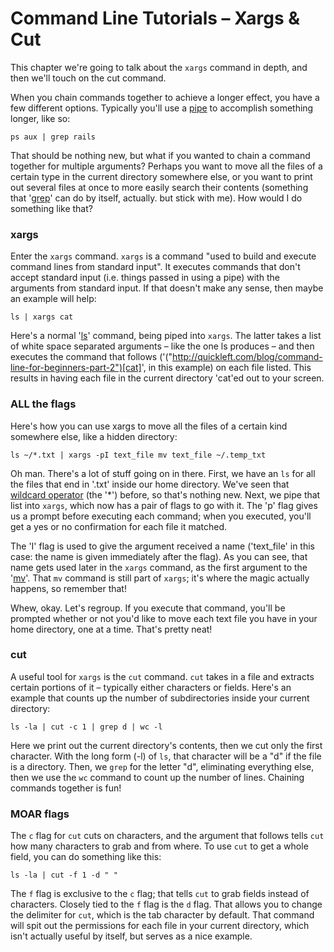 # Command Line Tutorials – Xargs &amp; Cut

This chapter we're going to talk about the `xargs` command in depth, and then we'll touch on the cut command.

When you chain commands together to achieve a longer effect, you have a few different options. Typically you'll use a [pipe]("http://quickleft.com/blog/command-line-tutorials-redirection-pipes") to accomplish something longer, like so:

```
ps aux | grep rails
```

That should be nothing new, but what if you wanted to chain a command together for multiple arguments? Perhaps you want to move all the files of a certain type in the current directory somewhere else, or you want to print out several files at once to more easily search their contents (something that '[grep]("http://quickleft.com/blog/command-line-tutorials-finding-grepping")' can do by itself, actually. but stick with me). How would I do something like that?

### xargs

Enter the `xargs` command. `xargs` is a command "used to build and execute command lines from standard input". It executes commands that don't accept standard input (i.e. things passed in using a pipe) with the arguments from standard input. If that doesn't make any sense, then maybe an example will help:

```
ls | xargs cat
```

Here's a normal '[ls]("http://quickleft.com/blog/command-line-for-beginners-part-1")' command, being piped into `xargs`. The latter takes a list of white space separated arguments – like the one ls produces – and then executes the command that follows ('("http://quickleft.com/blog/command-line-for-beginners-part-2")[cat]', in this example) on each file listed. This results in having each file in the current directory 'cat'ed out to your screen.

### ALL the flags

Here's how you can use xargs to move all the files of a certain kind somewhere else, like a hidden directory:

```
ls ~/*.txt | xargs -pI text_file mv text_file ~/.temp_txt
```

Oh man. There's a lot of stuff going on in there. First, we have an `ls` for all the files that end in '.txt' inside our home directory. We've seen that [wildcard operator]("http://quickleft.com/blog/command-line-tutorials-finding-grepping") (the '*') before, so that's nothing new. Next, we pipe that list into `xargs`, which now has a pair of flags to go with it. The 'p' flag gives us a prompt before executing each command; when you executed, you'll get a yes or no confirmation for each file it matched.

The 'I' flag is used to give the argument received a name ('text_file' in this case: the name is given immediately after the flag). As you can see, that name gets used later in the `xargs` command, as the first argument to the '[mv]("http://quickleft.com/blog/command-line-for-beginners-part-2")'. That `mv` command is still part of `xargs`; it's where the magic actually happens, so remember that!

Whew, okay. Let's regroup. If you execute that command, you'll be prompted whether or not you'd like to move each text file you have in your home directory, one at a time. That's pretty neat!

### cut

A useful tool for `xargs` is the `cut` command. `cut` takes in a file and extracts certain portions of it – typically either characters or fields. Here's an example that counts up the number of subdirectories inside your current directory:

```
ls -la | cut -c 1 | grep d | wc -l
```

Here we print out the current directory's contents, then we cut only the first character. With the long form (-l) of `ls`, that character will be a "d" if the file is a directory. Then, we `grep` for the letter "d", eliminating everything else, then we use the `wc` command to count up the number of lines. Chaining commands together is fun!

### MOAR flags

The `c` flag for `cut` cuts on characters, and the argument that follows tells `cut` how many characters to grab and from where. To use `cut` to get a whole field, you can do something like this:

```
ls -la | cut -f 1 -d " "
```

The `f` flag is exclusive to the `c` flag; that tells `cut` to grab fields instead of characters. Closely tied to the `f` flag is the `d` flag. That allows you to change the delimiter for `cut`, which is the tab character by default. That command will spit out the permissions for each file in your current directory, which isn't actually useful by itself, but serves as a nice example.

